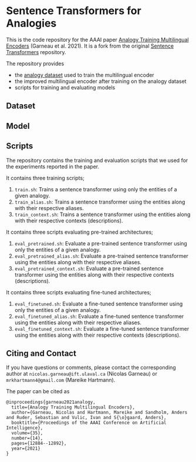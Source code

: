 # Sentence Transformers for Analogies

This is the code repository for the AAAI paper [Analogy Training Multilingual Encoders](https://ojs.aaai.org/index.php/AAAI/article/view/17524/17331) (Garneau et al. 2021). It is a fork from the original [Sentence Transformers](https://github.com/UKPLab/sentence-transformers) repository.

The repository provides 
- the [analogy dataset](https://bit.ly/3aaKTzF) used to train the multilingual encoder
- the improved multilingual encoder after training on the analogy dataset
- scripts for training and evaluating models

## Dataset
## Model
## Scripts

The repository contains the training and evaluation scripts that we used for the experiments reported in the paper.

It contains three training scripts;
1. `train.sh`: Trains a sentence transformer using only the entities of a given analogy.
2. `train_alias.sh`: Trains a sentence transformer using the entities along with their respective aliases.
3. `train_context.sh`: Trains a sentence transformer using the entities along with their respective contexts (descriptions).

It contains three scripts evaluating pre-trained architectures;
1. `eval_pretrained.sh`: Evaluate a pre-trained sentence transformer using only the entities of a given analogy.
2. `eval_pretrained_alias.sh`: Evaluate a pre-trained sentence transformer using the entities along with their respective aliases.
3. `eval_pretrained_context.sh`: Evaluate a pre-trained sentence transformer using the entities along with their respective contexts (descriptions).

It contains three scripts evaluating fine-tuned architectures;
1. `eval_finetuned.sh`: Evaluate a fine-tuned sentence transformer using only the entities of a given analogy.
2. `eval_finetuned_alias.sh`: Evaluate a fine-tuned sentence transformer using the entities along with their respective aliases.
3. `eval_finetuned_context.sh`: Evaluate a fine-tuned sentence transformer using the entities along with their respective contexts (descriptions).

## Citing and Contact 
If you have questions or comments, please contact the corresponding author at `nicolas.garneau@ift.ulaval.ca` (Nicolas Garneau) or `mrkhartmann4@gmail.com` (Mareike Hartmann).

The paper can be cited as 
```
@inproceedings{garneau2021analogy,
  title={Analogy Training Multilingual Encoders},
  author={Garneau, Nicolas and Hartmann, Mareike and Sandholm, Anders and Ruder, Sebastian and Vulic, Ivan and S{\o}gaard, Anders},
  booktitle={Proceedings of the AAAI Conference on Artificial Intelligence},
  volume={35},
  number={14},
  pages={12884--12892},
  year={2021}
}
```

